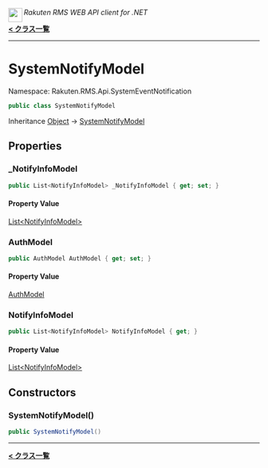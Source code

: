 <img align="left" style="height: 2em;" src="https://webservice.rakuten.co.jp/favicon.ico"><em>Rakuten RMS WEB API client for .NET</em>

[**< クラス一覧**](./)
- - -

# SystemNotifyModel

Namespace: Rakuten.RMS.Api.SystemEventNotification

```csharp
public class SystemNotifyModel
```

Inheritance [Object](https://docs.microsoft.com/en-us/dotnet/api/system.object) → [SystemNotifyModel](./rakuten.rms.api.systemeventnotification.systemnotifymodel)

## Properties

### <a id="properties-_notifyinfomodel"/>**_NotifyInfoModel**

```csharp
public List<NotifyInfoModel> _NotifyInfoModel { get; set; }
```

#### Property Value

[List&lt;NotifyInfoModel&gt;](https://docs.microsoft.com/en-us/dotnet/api/system.collections.generic.list-1)<br>

### <a id="properties-authmodel"/>**AuthModel**

```csharp
public AuthModel AuthModel { get; set; }
```

#### Property Value

[AuthModel](./rakuten.rms.api.systemeventnotification.authmodel)<br>

### <a id="properties-notifyinfomodel"/>**NotifyInfoModel**

```csharp
public List<NotifyInfoModel> NotifyInfoModel { get; }
```

#### Property Value

[List&lt;NotifyInfoModel&gt;](https://docs.microsoft.com/en-us/dotnet/api/system.collections.generic.list-1)<br>

## Constructors

### <a id="constructors-.ctor"/>**SystemNotifyModel()**

```csharp
public SystemNotifyModel()
```


- - -
[**< クラス一覧**](./)
